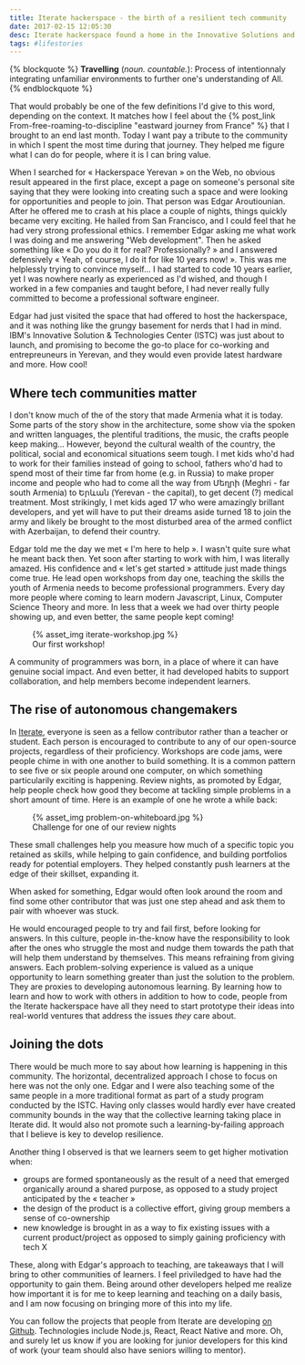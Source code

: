 ```yaml
---
title: Iterate hackerspace - the birth of a resilient tech community
date: 2017-02-15 12:05:30
desc: Iterate hackerspace found a home in the Innovative Solutions and Technology Center in late 2016. This article shares a member's perspective on the learning methods used by founder Edgar Aroutiounian.
tags: #lifestories
---
```




{% blockquote %}
**Travelling** (*noun. countable.*): Process of intentionnaly integrating unfamiliar environments to further one's understanding of All.
{% endblockquote %}

That would probably be one of the few definitions I'd give to this word, depending on the context. It matches how I feel about the {% post_link From-free-roaming-to-discipline "eastward journey from France" %} that I brought to an end last month.
Today I want pay a tribute to the community in which I spent the most time during that journey. They helped me figure what I can do for people, where it is I can bring value.

<!-- more -->

When I searched for « Hackerspace Yerevan » on the Web, no obvious result appeared in the first place, except a page on someone's personal site saying that they were looking into creating such a space and were looking for opportunities and people to join. That person was Edgar Aroutiounian. After he offered me to crash at his place a couple of nights, things quickly became very exciting. He hailed from San Francisco, and I could feel that he had very strong professional ethics. I remember Edgar asking me what work I was doing and me answering "Web development". Then he asked something like « Do you do it for real? Professionally? » and I answered defensively « Yeah, of course, I do it for like 10 years now! ». This was me helplessly trying to convince myself... I had started to code 10 years earlier, yet I was nowhere nearly as experienced as I'd wished, and though I worked in a few companies and taught before, I had never really fully committed to become a professional software engineer.

Edgar had just visited the space that had offered to host the hackerspace, and it was nothing like the grungy basement for nerds that I had in mind. IBM's Innovative Solution & Technologies Center (ISTC) was just about to launch, and promising to become the go-to place for co-working and entrepreuneurs in Yerevan, and they would even provide latest hardware and more. How cool!


## Where tech communities matter 

I don't know much of the of the story that made Armenia what it is today. Some parts of the story show in the architecture, some show via the spoken and written languages, the plentiful traditions, the music, the crafts people keep making... However, beyond the cultural wealth of the country, the political, social and economical situations seem tough. I met kids who'd had to work for their families instead of going to school, fathers who'd had to spend most of their time far from home (e.g. in Russia) to make proper income and people who had to come all the way from Մեղրի (Meghri - far south Armenia) to Երևան (Yerevan - the capital), to get decent (?) medical treatment. Most strikingly, I met kids aged 17 who were amazingly brillant developers, and yet will have to put their dreams aside turned 18 to join the army and likely be brought to the most disturbed area of the armed conflict with Azerbaijan, to defend their country.

Edgar told me the day we met « I'm here to help ». I wasn't quite sure what he meant back then. Yet soon after starting to work with him, I was literally amazed. His confidence and « let's get started » attitude just made things come true. He lead open workshops from day one, teaching the skills the youth of Armenia needs to become professional programmers.
Every day more people where coming to learn modern Javascript, Linux, Computer Science Theory and more. In less that a week we had over thirty people showing up, and even better, the same people kept coming!

<figure>
{% asset_img iterate-workshop.jpg %}
<figcaption>Our first workshop!</figcaption>
</figure>

A community of programmers was born, in a place of where it can have genuine social impact. And even better, it had developed habits to support collaboration, and help members become independent learners.


## The rise of autonomous changemakers

In [Iterate](http://iteratehackerspace.com), everyone is seen as a fellow contributor rather than a teacher or student. Each person is encouraged to contribute to any of our open-source projects, regardless of their proficiency. Workshops are code jams, were people chime in with one another to build something. It is a common pattern to see five or six people around one computer, on which something particularily exciting is happening. Review nights, as promoted by Edgar, help people check how good they become at tackling simple problems in a short amount of time. Here is an example of one he wrote a while back:

<figure>
{% asset_img problem-on-whiteboard.jpg %}
<figcaption>Challenge for one of our review nights</figcaption>
</figure>

These small challenges help you measure how much of a specific topic you retained as skills, while helping to gain confidence, and building portfolios ready for potential employers. They helped constantly push learners at the edge of their skillset, expanding it.

When asked for something, Edgar would often look around the room and find some other contributor that was just one step ahead and ask them to pair with whoever was stuck. 

He would encouraged people to try and fail first, before looking for answers. In this culture, people in-the-know have the responsibility to look after the ones who struggle the most and nudge them towards the path that will help them understand by themselves. This means refraining from giving answers. Each problem-solving experience is valued as a unique opportunity to learn something greater than just the solution to the problem. They are proxies to developing autonomous learning. By learning how to learn and how to work with others in addition to how to code, people from the Iterate hackerspace have all they need to start prototype their ideas into real-world ventures that address the issues *they* care about.


## Joining the dots

There would be much more to say about how learning is happening in this community. The horizontal, decentralized approach I chose to focus on here was not the only one. Edgar and I were also teaching some of the same people in a more traditional format as part of a study program conducted by the ISTC. Having only classes would hardly ever have created community bounds in the way that the collective learning taking place in Iterate did. It would also not promote such a learning-by-failing approach that I believe is key to develop resilience.

Another thing I observed is that we learners seem to get higher motivation when:

- groups are formed spontaneously as the result of a need that emerged organically around a shared purpose, as opposed to a study project anticipated by the « teacher »
- the design of the product is a collective effort, giving group members a sense of co-ownership
- new knowledge is brought in as a way to fix existing issues with a current product/project as opposed to simply gaining proficiency with tech X

These, along with Edgar's approach to teaching, are takeaways that I will bring to other communities of learners. I feel priviledged to have had the opportunity to gain them. Being around other developers helped me realize how important it is for me to keep learning and teaching on a daily basis, and I am now focusing on bringing more of this into my life.

You can follow the projects that people from Iterate are developing [on Github](https://github.com/iteratehackerspace). Technologies include Node.js, React, React Native and more. Oh, and surely let us know if you are looking for junior developers for this kind of work (your team should also have seniors willing to mentor). 
